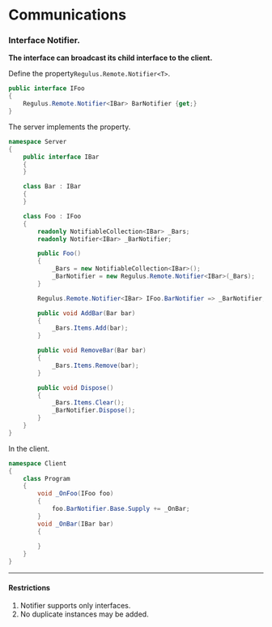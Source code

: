 # Communications 
### Interface Notifier.
**The interface can broadcast its child interface to the client.**

Define the property```Regulus.Remote.Notifier<T>```.  
```csharp
public interface IFoo
{
    Regulus.Remote.Notifier<IBar> BarNotifier {get;}
}
```
The server implements the property.  
```csharp
namespace Server
{
    public interface IBar
    {
    }

    class Bar : IBar
    {    
    }

    class Foo : IFoo
    {
        readonly NotifiableCollection<IBar> _Bars;
        readonly Notifier<IBar> _BarNotifier;

        public Foo()
        {
            _Bars = new NotifiableCollection<IBar>();
            _BarNotifier = new Regulus.Remote.Notifier<IBar>(_Bars);            
        }

        Regulus.Remote.Notifier<IBar> IFoo.BarNotifier => _BarNotifier;        

        public void AddBar(Bar bar)
        {
            _Bars.Items.Add(bar);            
        }

        public void RemoveBar(Bar bar)
        {
            _Bars.Items.Remove(bar);            
        }    

        public void Dispose()
        {
            _Bars.Items.Clear();
            _BarNotifier.Dispose();
        }            
    }    
}
```
In the client.
```csharp
namespace Client
{
    class Program
    {
        void _OnFoo(IFoo foo)
        {
            foo.BarNotifier.Base.Supply += _OnBar;
        }
        void _OnBar(IBar bar)   
        {
            
        }
    }
}
```


---
#### Restrictions
1. Notifier supports only interfaces.
2. No duplicate instances may be added.